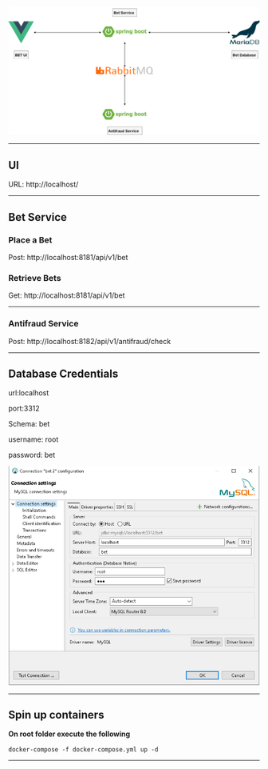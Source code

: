 ![plot](./enviroment/images/bet-workshop.png)


-----

## UI

URL: http://localhost/

-----
## Bet Service

### Place a Bet

Post: http://localhost:8181/api/v1/bet


### Retrieve Bets

Get: http://localhost:8181/api/v1/bet

-----

### Antifraud Service
Post: http://localhost:8182/api/v1/antifraud/check

-----

## Database Credentials

url:localhost

port:3312

Schema: bet

username: root

password: bet

![plot](./enviroment/images/database_connection_info.png)

-----

## Spin up containers

**On root folder execute the following**

```
docker-compose -f docker-compose.yml up -d
```
-----

